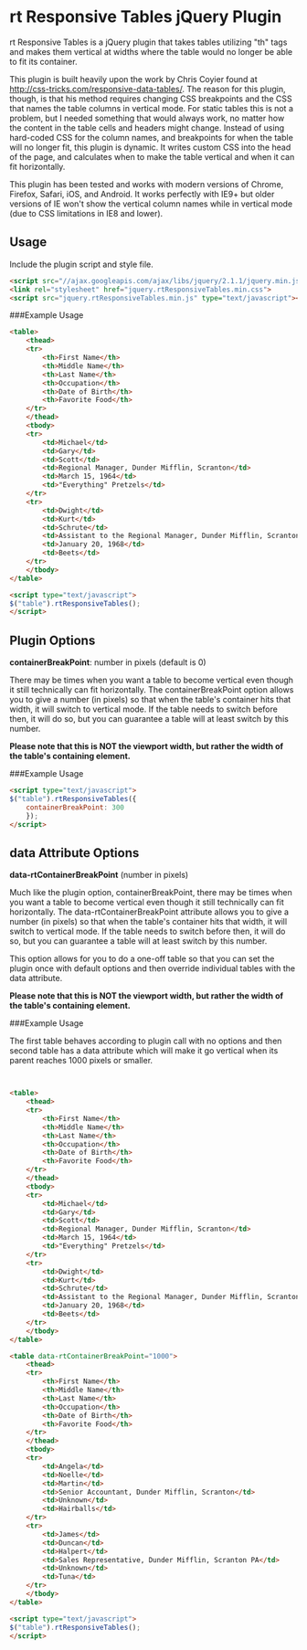 # rt Responsive Tables jQuery Plugin

rt Responsive Tables is a jQuery plugin that takes tables utilizing "th" tags and makes them vertical at widths where the table would no longer be able to fit its container.

This plugin is built heavily upon the work by Chris Coyier found at http://css-tricks.com/responsive-data-tables/. The reason for this plugin, though, is that his method requires changing CSS breakpoints and the CSS that names the table columns in vertical mode. For static tables this is not a problem, but I needed something that would always work, no matter how the content in the table cells and headers might change. Instead of using hard-coded CSS for the column names, and breakpoints for when the table will no longer fit, this plugin is dynamic. It writes custom CSS into the head of the page, and calculates when to make the table vertical and when it can fit horizontally.

This plugin has been tested and works with modern versions of Chrome, Firefox, Safari, iOS, and Android. It works perfectly with IE9+ but older versions of IE won't show the vertical column names while in vertical mode (due to CSS limitations in IE8 and lower).

## Usage

Include the plugin script and style file.

```html
<script src="//ajax.googleapis.com/ajax/libs/jquery/2.1.1/jquery.min.js"></script>
<link rel="stylesheet" href="jquery.rtResponsiveTables.min.css">
<script src="jquery.rtResponsiveTables.min.js" type="text/javascript"></script>
```

###Example Usage

```html
<table>
	<thead>
	<tr>
		<th>First Name</th>
		<th>Middle Name</th>
		<th>Last Name</th>
		<th>Occupation</th>
		<th>Date of Birth</th>
		<th>Favorite Food</th>
	</tr>
	</thead>
	<tbody>
	<tr>
		<td>Michael</td>
		<td>Gary</td>
		<td>Scott</td>
		<td>Regional Manager, Dunder Mifflin, Scranton</td>
		<td>March 15, 1964</td>
		<td>"Everything" Pretzels</td>
	</tr>
	<tr>
		<td>Dwight</td>
		<td>Kurt</td>
		<td>Schrute</td>
		<td>Assistant to the Regional Manager, Dunder Mifflin, Scranton PA</td>
		<td>January 20, 1968</td>
		<td>Beets</td>
	</tr>
	</tbody>
</table>

<script type="text/javascript">
$("table").rtResponsiveTables();
</script>
```

## Plugin Options

**containerBreakPoint**: number in pixels (default is 0)

There may be times when you want a table to become vertical even though it still technically can fit horizontally. The containerBreakPoint option allows you to give a number (in pixels) so that when the table's container hits that width, it will switch to vertical mode. If the table needs to switch before then, it will do so, but you can guarantee a table will at least switch by this number. 

**Please note that this is NOT the viewport width, but rather the width of the table's containing element.**

###Example Usage

```html
<script type="text/javascript">
$("table").rtResponsiveTables({
	containerBreakPoint: 300
	});
</script>
```

## data Attribute Options

**data-rtContainerBreakPoint** (number in pixels)

Much like the plugin option, containerBreakPoint, there may be times when you want a table to become vertical even though it still technically can fit horizontally. The data-rtContainerBreakPoint attribute allows you to give a number (in pixels) so that when the table's container hits that width, it will switch to vertical mode. If the table needs to switch before then, it will do so, but you can guarantee a table will at least switch by this number.

This option allows for you to do a one-off table so that you can set the plugin once with default options and then override individual tables with the data attribute.

**Please note that this is NOT the viewport width, but rather the width of the table's containing element.**

###Example Usage

The first table behaves according to plugin call with no options and then second table has a data attribute which will make it go vertical when its parent reaches 1000 pixels or smaller.

```html


<table>
	<thead>
	<tr>
		<th>First Name</th>
		<th>Middle Name</th>
		<th>Last Name</th>
		<th>Occupation</th>
		<th>Date of Birth</th>
		<th>Favorite Food</th>
	</tr>
	</thead>
	<tbody>
	<tr>
		<td>Michael</td>
		<td>Gary</td>
		<td>Scott</td>
		<td>Regional Manager, Dunder Mifflin, Scranton</td>
		<td>March 15, 1964</td>
		<td>"Everything" Pretzels</td>
	</tr>
	<tr>
		<td>Dwight</td>
		<td>Kurt</td>
		<td>Schrute</td>
		<td>Assistant to the Regional Manager, Dunder Mifflin, Scranton PA</td>
		<td>January 20, 1968</td>
		<td>Beets</td>
	</tr>
	</tbody>
</table>

<table data-rtContainerBreakPoint="1000">
	<thead>
	<tr>
		<th>First Name</th>
		<th>Middle Name</th>
		<th>Last Name</th>
		<th>Occupation</th>
		<th>Date of Birth</th>
		<th>Favorite Food</th>
	</tr>
	</thead>
	<tbody>
	<tr>
		<td>Angela</td>
		<td>Noelle</td>
		<td>Martin</td>
		<td>Senior Accountant, Dunder Mifflin, Scranton</td>
		<td>Unknown</td>
		<td>Hairballs</td>
	</tr>
	<tr>
		<td>James</td>
		<td>Duncan</td>
		<td>Halpert</td>
		<td>Sales Representative, Dunder Mifflin, Scranton PA</td>
		<td>Unknown</td>
		<td>Tuna</td>
	</tr>
	</tbody>
</table>

<script type="text/javascript">
$("table").rtResponsiveTables();
</script>
```